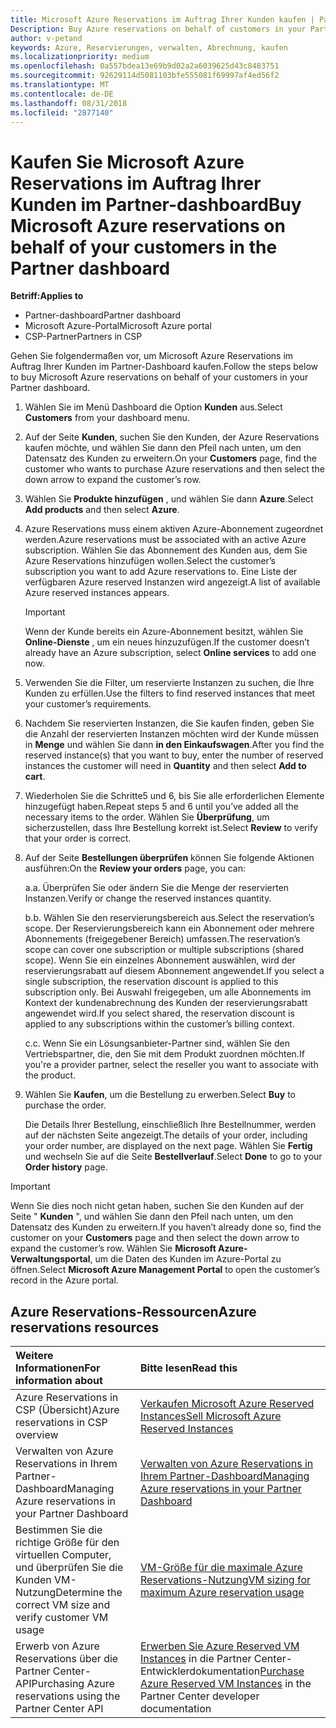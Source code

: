 ```yaml
---
title: Microsoft Azure Reservations im Auftrag Ihrer Kunden kaufen | Partner Center
Description: Buy Azure reservations on behalf of customers in your Partner Dashboard.
author: v-petand
keywords: Azure, Reservierungen, verwalten, Abrechnung, kaufen
ms.localizationpriority: medium
ms.openlocfilehash: 0a557bdea13e69b9d02a2a6039625d43c8483751
ms.sourcegitcommit: 92629114d5081103bfe555081f69997af4ed56f2
ms.translationtype: MT
ms.contentlocale: de-DE
ms.lasthandoff: 08/31/2018
ms.locfileid: "2877140"
---
```

# <a name="buy-microsoft-azure-reservations-on-behalf-of-your-customers-in-the-partner-dashboard"></a><span data-ttu-id="3a4f2-103">Kaufen Sie Microsoft Azure Reservations im Auftrag Ihrer Kunden im Partner-dashboard</span><span class="sxs-lookup"><span data-stu-id="3a4f2-103">Buy Microsoft Azure reservations on behalf of your customers in the Partner dashboard</span></span> 

**<span data-ttu-id="3a4f2-104">Betriff:</span><span class="sxs-lookup"><span data-stu-id="3a4f2-104">Applies to</span></span>**

-  <span data-ttu-id="3a4f2-105">Partner-dashboard</span><span class="sxs-lookup"><span data-stu-id="3a4f2-105">Partner dashboard</span></span>
-  <span data-ttu-id="3a4f2-106">Microsoft Azure-Portal</span><span class="sxs-lookup"><span data-stu-id="3a4f2-106">Microsoft Azure portal</span></span>
-  <span data-ttu-id="3a4f2-107">CSP-Partner</span><span class="sxs-lookup"><span data-stu-id="3a4f2-107">Partners in CSP</span></span>

<span data-ttu-id="3a4f2-108">Gehen Sie folgendermaßen vor, um Microsoft Azure Reservations im Auftrag Ihrer Kunden im Partner-Dashboard kaufen.</span><span class="sxs-lookup"><span data-stu-id="3a4f2-108">Follow the steps below to buy Microsoft Azure reservations on behalf of your customers in your Partner dashboard.</span></span>

1. <span data-ttu-id="3a4f2-109">Wählen Sie im Menü Dashboard die Option **Kunden** aus.</span><span class="sxs-lookup"><span data-stu-id="3a4f2-109">Select **Customers** from your dashboard menu.</span></span>  

2. <span data-ttu-id="3a4f2-110">Auf der Seite **Kunden**, suchen Sie den Kunden, der Azure Reservations kaufen möchte, und wählen Sie dann den Pfeil nach unten, um den Datensatz des Kunden zu erweitern.</span><span class="sxs-lookup"><span data-stu-id="3a4f2-110">On your **Customers** page, find the customer who wants to purchase Azure reservations and then select the down arrow to expand the customer’s row.</span></span>  

3. <span data-ttu-id="3a4f2-111">Wählen Sie **Produkte hinzufügen** , und wählen Sie dann **Azure**.</span><span class="sxs-lookup"><span data-stu-id="3a4f2-111">Select **Add products** and then select **Azure**.</span></span> 
    
4. <span data-ttu-id="3a4f2-112">Azure Reservations muss einem aktiven Azure-Abonnement zugeordnet werden.</span><span class="sxs-lookup"><span data-stu-id="3a4f2-112">Azure reservations must be associated with an active Azure subscription.</span></span> <span data-ttu-id="3a4f2-113">Wählen Sie das Abonnement des Kunden aus, dem Sie Azure Reservations hinzufügen wollen.</span><span class="sxs-lookup"><span data-stu-id="3a4f2-113">Select the customer’s subscription you want to add Azure reservations to.</span></span> <span data-ttu-id="3a4f2-114">Eine Liste der verfügbaren Azure reserved Instanzen wird angezeigt.</span><span class="sxs-lookup"><span data-stu-id="3a4f2-114">A list of available Azure reserved instances appears.</span></span> 

    >[!IMPORTANT] 
    ><span data-ttu-id="3a4f2-115">Wenn der Kunde bereits ein Azure-Abonnement besitzt, wählen Sie **Online-Dienste** , um ein neues hinzuzufügen.</span><span class="sxs-lookup"><span data-stu-id="3a4f2-115">If the customer doesn’t already have an Azure subscription, select **Online services** to add one now.</span></span> 

5. <span data-ttu-id="3a4f2-116">Verwenden Sie die Filter, um reservierte Instanzen zu suchen, die Ihre Kunden zu erfüllen.</span><span class="sxs-lookup"><span data-stu-id="3a4f2-116">Use the filters to find reserved instances that meet your customer’s requirements.</span></span>  

6. <span data-ttu-id="3a4f2-117">Nachdem Sie reservierten Instanzen, die Sie kaufen finden, geben Sie die Anzahl der reservierten Instanzen möchten wird der Kunde müssen in **Menge** und wählen Sie dann **in den Einkaufswagen**.</span><span class="sxs-lookup"><span data-stu-id="3a4f2-117">After you find the reserved instance(s) that you want to buy, enter the number of reserved instances the customer will need in **Quantity** and then select **Add to cart**.</span></span>  

7. <span data-ttu-id="3a4f2-118">Wiederholen Sie die Schritte5 und 6, bis Sie alle erforderlichen Elemente hinzugefügt haben.</span><span class="sxs-lookup"><span data-stu-id="3a4f2-118">Repeat steps 5 and 6 until you’ve added all the necessary items to the order.</span></span> <span data-ttu-id="3a4f2-119">Wählen Sie **Überprüfung**, um sicherzustellen, dass Ihre Bestellung korrekt ist.</span><span class="sxs-lookup"><span data-stu-id="3a4f2-119">Select **Review** to verify that your order is correct.</span></span>  

8. <span data-ttu-id="3a4f2-120">Auf der Seite **Bestellungen überprüfen** können Sie folgende Aktionen ausführen:</span><span class="sxs-lookup"><span data-stu-id="3a4f2-120">On the **Review your orders** page, you can:</span></span> 

    <span data-ttu-id="3a4f2-121">a.</span><span class="sxs-lookup"><span data-stu-id="3a4f2-121">a.</span></span> <span data-ttu-id="3a4f2-122">Überprüfen Sie oder ändern Sie die Menge der reservierten Instanzen.</span><span class="sxs-lookup"><span data-stu-id="3a4f2-122">Verify or change the reserved instances quantity.</span></span>

    <span data-ttu-id="3a4f2-123">b.</span><span class="sxs-lookup"><span data-stu-id="3a4f2-123">b.</span></span> <span data-ttu-id="3a4f2-124">Wählen Sie den reservierungsbereich aus.</span><span class="sxs-lookup"><span data-stu-id="3a4f2-124">Select the reservation’s scope.</span></span> <span data-ttu-id="3a4f2-125">Der Reservierungsbereich kann ein Abonnement oder mehrere Abonnements (freigegebener Bereich) umfassen.</span><span class="sxs-lookup"><span data-stu-id="3a4f2-125">The reservation’s scope can cover one subscription or multiple subscriptions (shared scope).</span></span> <span data-ttu-id="3a4f2-126">Wenn Sie ein einzelnes Abonnement auswählen, wird der reservierungsrabatt auf diesem Abonnement angewendet.</span><span class="sxs-lookup"><span data-stu-id="3a4f2-126">If you select a single subscription, the reservation discount is applied to this subscription only.</span></span> <span data-ttu-id="3a4f2-127">Bei Auswahl freigegeben, um alle Abonnements im Kontext der kundenabrechnung des Kunden der reservierungsrabatt angewendet wird.</span><span class="sxs-lookup"><span data-stu-id="3a4f2-127">If you select shared, the reservation discount is applied to any subscriptions within the customer’s billing context.</span></span> 

    <span data-ttu-id="3a4f2-128">c.</span><span class="sxs-lookup"><span data-stu-id="3a4f2-128">c.</span></span> <span data-ttu-id="3a4f2-129">Wenn Sie ein Lösungsanbieter-Partner sind, wählen Sie den Vertriebspartner, die, den Sie mit dem Produkt zuordnen möchten.</span><span class="sxs-lookup"><span data-stu-id="3a4f2-129">If you're a provider partner, select the reseller you want to associate with the product.</span></span>

9. <span data-ttu-id="3a4f2-130">Wählen Sie **Kaufen**, um die Bestellung zu erwerben.</span><span class="sxs-lookup"><span data-stu-id="3a4f2-130">Select **Buy** to purchase the order.</span></span> 

    <span data-ttu-id="3a4f2-131">Die Details Ihrer Bestellung, einschließlich Ihre Bestellnummer, werden auf der nächsten Seite angezeigt.</span><span class="sxs-lookup"><span data-stu-id="3a4f2-131">The details of your order, including your order number, are displayed on the next page.</span></span> <span data-ttu-id="3a4f2-132">Wählen Sie **Fertig** und wechseln Sie auf die Seite **Bestellverlauf**.</span><span class="sxs-lookup"><span data-stu-id="3a4f2-132">Select **Done** to go to your **Order history** page.</span></span> 

>[!IMPORTANT]
><span data-ttu-id="3a4f2-133">Wenn Sie dies noch nicht getan haben, suchen Sie den Kunden auf der Seite " **Kunden** ", und wählen Sie dann den Pfeil nach unten, um den Datensatz des Kunden zu erweitern.</span><span class="sxs-lookup"><span data-stu-id="3a4f2-133">If you haven’t already done so, find the customer on your **Customers** page and then select the down arrow to expand the customer’s row.</span></span> <span data-ttu-id="3a4f2-134">Wählen Sie **Microsoft Azure-Verwaltungsportal**, um die Daten des Kunden im Azure-Portal zu öffnen.</span><span class="sxs-lookup"><span data-stu-id="3a4f2-134">Select **Microsoft Azure Management Portal** to open the customer’s record in the Azure portal.</span></span>

## <a name="azure-reservations-resources"></a><span data-ttu-id="3a4f2-135">Azure Reservations-Ressourcen</span><span class="sxs-lookup"><span data-stu-id="3a4f2-135">Azure reservations resources</span></span>
|**<span data-ttu-id="3a4f2-136">Weitere Informationen</span><span class="sxs-lookup"><span data-stu-id="3a4f2-136">For information about</span></span>**   |**<span data-ttu-id="3a4f2-137">Bitte lesen</span><span class="sxs-lookup"><span data-stu-id="3a4f2-137">Read this</span></span>**    |
|:-----------------------------|:-----------------|
|<span data-ttu-id="3a4f2-138">Azure Reservations in CSP (Übersicht)</span><span class="sxs-lookup"><span data-stu-id="3a4f2-138">Azure reservations in CSP overview</span></span>  | [<span data-ttu-id="3a4f2-139">Verkaufen Microsoft Azure Reserved Instances</span><span class="sxs-lookup"><span data-stu-id="3a4f2-139">Sell Microsoft Azure Reserved Instances</span></span>](azure-reservations.md) |
|<span data-ttu-id="3a4f2-140">Verwalten von Azure Reservations in Ihrem Partner-Dashboard</span><span class="sxs-lookup"><span data-stu-id="3a4f2-140">Managing Azure reservations in your Partner Dashboard</span></span> | [<span data-ttu-id="3a4f2-141">Verwalten von Azure Reservations in Ihrem Partner-Dashboard</span><span class="sxs-lookup"><span data-stu-id="3a4f2-141">Managing Azure reservations in your Partner Dashboard</span></span>](azure-reservations-manage.md)
|<span data-ttu-id="3a4f2-142">Bestimmen Sie die richtige Größe für den virtuellen Computer, und überprüfen Sie die Kunden VM-Nutzung</span><span class="sxs-lookup"><span data-stu-id="3a4f2-142">Determine the correct VM size and verify customer VM usage</span></span>   |[<span data-ttu-id="3a4f2-143">VM-Größe für die maximale Azure Reservations-Nutzung</span><span class="sxs-lookup"><span data-stu-id="3a4f2-143">VM sizing for maximum Azure reservation usage</span></span>](azure-usage.md)   |
|<span data-ttu-id="3a4f2-144">Erwerb von Azure Reservations über die Partner Center-API</span><span class="sxs-lookup"><span data-stu-id="3a4f2-144">Purchasing Azure reservations using the Partner Center API</span></span> | <span data-ttu-id="3a4f2-145">[Erwerben Sie Azure Reserved VM Instances](https://docs.microsoft.com/partner-center/develop/purchase-azure-reservations) in die Partner Center-Entwicklerdokumentation</span><span class="sxs-lookup"><span data-stu-id="3a4f2-145">[Purchase Azure Reserved VM Instances](https://docs.microsoft.com/partner-center/develop/purchase-azure-reservations) in the Partner Center developer documentation</span></span>

 


 
